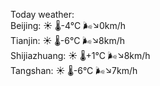 Today weather:  
Beijing: ☀️   🌡️-4°C 🌬️↘0km/h  
Tianjin: ☀️   🌡️-6°C 🌬️↘8km/h  
Shijiazhuang: ☀️   🌡️+1°C 🌬️↘8km/h  
Tangshan: ☀️   🌡️-6°C 🌬️↘7km/h  
